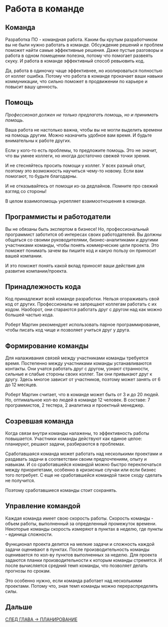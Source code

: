 # Работа в команде

## Команда
Разработка ПО - командная работа.
Каким бы крутым разработчиком вы не были нужно работать в команде.
Обсуждение решений и проблем поможет найти самые эффективные решения.
Даже пустые разговоры и работа в одном помещении полезна, потому что помогает развеять скуку. И работа в команде эффективный способ ревьювить код.

Да, работа в одиночку чаще эффективнее, но изолироваться полностью от коллег ошибка. Потому что работа в команде прокачает ваши навыки коммуникации, что сильно поможет в продвижении по карьере и повысит вашу ценность.

## Помощь
*Профессионал должен не только предлагать помощь, но и принимать помощь.*

Ваша работа не настолько важна, чтобы вы не могли выделить времени на помощь другим. Можно назначить удобное вам время.
И будьте внимательны к работе других.

Если у кого-то есть проблемы, то предложите помощь.
Это не значит, что вы умнее коллеги, но иногда достаточно свежей точки зрения.

И не стесняйтесь просить помощи у коллег. У всех разный опыт, поэтому это возможность научиться чему-то новому. Если вам помогают, то будьте благодарны.

И не отказывайтесь от помощи из-за дедлайнов. Помните про свежий взгляд со стороны!
 
В целом взаимопомощь укрепляет взаимоотношения в команде.

## Программисты и работодатели
Вы не обязаны быть экспертом в бизнесе!
Но, профессиональный программист заботится об интересах своих работодателей. Вы должны общаться со своими руководителями, бизнес-аналитиками и другими участниками команды, чтобы понять коммерческие цели проекта. Это поможет понимать зачем вы пишите код и какую пользу он приносит вашей компании.

И это поможет понять какой вклад приносят ваши действия для развитие компании/проекта.

## Принадлежность кода
Код принадлежит всей команде разработки.
Нельзя огораживать свой код от других.
Профессионалы не запрещают коллегам работать с их кодом.
Наоборот, они стараются работать друг с другом над как можно большей частью кода. 

Роберт Мартин рекомендует использовать парное программирование, чтобы писать код чище и позволяет учиться друг у друга.

## Формирование команды
Для налаживания связей между участниками команды требуется время.
Постепенно между участниками команды устанавливаются контакты.
Они учатся работать друг с другом, узнают странности, сильные и слабые стороны своих коллег. Так они привыкают друг к другу.
Здесь многое зависит от участников, поэтому может занять от 6 до 12 месяцев.

Роберт Мартин считает, что в команде может быть от 3 и до 20 людей. Но, оптимальное кол-во людей в команде 12 человек.  В составе: 7 программистов, 2 тестера, 2 аналитика и проектный менеджер.

## Созревшая команда
Когда связи внутри команды налажены, то эффективность работы повышается.
Участники команды действуют как единое целое: планируют, решают задачи, разбираются в проблемах.

Сработавшаяся команда может работать над несколькими проектами и раздавать  задачи в соответствии своим предпочтениям, опыту и навыкам.
И со сработавшейся командой можно быстро переключаться между приоритетами, особенно в кризисные случаи или если бизнес того потребует. С еще не сработавшейся командой такое сходу сделать не получится.

Поэтому сработавшиеся команды стоит сохранять.

## Управление командой
Каждая команда имеет свою скорость работы.
Скорость команды - объем работы, выполненный за определенный промежуток времени. Некоторые команды скорость измеряют в пунктах в неделю, где пункты - единица сложности.

Функционал проекта делится на мелкие задачи и сложность каждой задачи оценивают в пунктах. После производительность команды оценивается по кол-ву пунктов выполненных за неделю. Для проекта задаются планки производительности к которым команды стремятся. 
И после вычисляется средний темп команды, что позволяет делать прогнозы по срокам. 

Это особенно нужно, если команда работает над несколькими проектами. Потому что, зная темп команды можно перераспределять силы.

## Дальше
[СЛЕД ГЛАВА -> ПЛАНИРОВАНИЕ](https://github.com/Kunerkhan/clean_code_notes/blob/master/%D0%98%D0%B4%D0%B5%D0%B0%D0%BB%D1%8C%D0%BD%D1%8B%D0%B9_%D0%BF%D1%80%D0%BE%D0%B3%D1%80%D0%B0%D0%BC%D0%BC%D0%B8%D1%81%D1%82/%D0%9F%D0%BB%D0%B0%D0%BD%D0%B8%D1%80%D0%BE%D0%B2%D0%B0%D0%BD%D0%B8%D0%B5.md)
